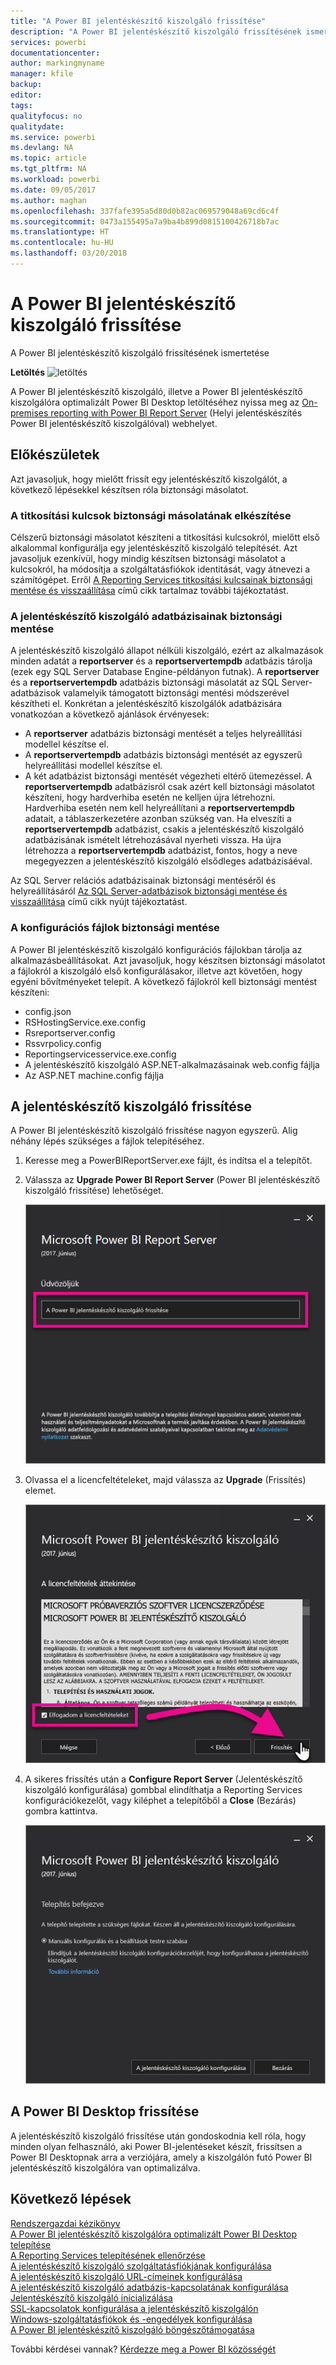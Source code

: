 ```yaml
---
title: "A Power BI jelentéskészítő kiszolgáló frissítése"
description: "A Power BI jelentéskészítő kiszolgáló frissítésének ismertetése"
services: powerbi
documentationcenter: 
author: markingmyname
manager: kfile
backup: 
editor: 
tags: 
qualityfocus: no
qualitydate: 
ms.service: powerbi
ms.devlang: NA
ms.topic: article
ms.tgt_pltfrm: NA
ms.workload: powerbi
ms.date: 09/05/2017
ms.author: maghan
ms.openlocfilehash: 337fafe395a5d80d0b82ac069579048a69cd6c4f
ms.sourcegitcommit: 0473a155495a7a9ba4b899d0815100426718b7ac
ms.translationtype: HT
ms.contentlocale: hu-HU
ms.lasthandoff: 03/20/2018
---
```

# <a name="upgrade-power-bi-report-server"></a>A Power BI jelentéskészítő kiszolgáló frissítése
A Power BI jelentéskészítő kiszolgáló frissítésének ismertetése

 **Letöltés** ![letöltés](media/upgrade/download.png "letöltés")

A Power BI jelentéskészítő kiszolgáló, illetve a Power BI jelentéskészítő kiszolgálóra optimalizált Power BI Desktop letöltéséhez nyissa meg az [On-premises reporting with Power BI Report Server](https://powerbi.microsoft.com/report-server/) (Helyi jelentéskészítés Power BI jelentéskészítő kiszolgálóval) webhelyet.

## <a name="before-you-begin"></a>Előkészületek
Azt javasoljuk, hogy mielőtt frissít egy jelentéskészítő kiszolgálót, a következő lépésekkel készítsen róla biztonsági másolatot.

### <a name="backing-up-the-encryption-keys"></a>A titkosítási kulcsok biztonsági másolatának elkészítése
Célszerű biztonsági másolatot készíteni a titkosítási kulcsokról, mielőtt első alkalommal konfigurálja egy jelentéskészítő kiszolgáló telepítését. Azt javasoljuk ezenkívül, hogy mindig készítsen biztonsági másolatot a kulcsokról, ha módosítja a szolgáltatásfiókok identitását, vagy átnevezi a számítógépet. Erről [A Reporting Services titkosítási kulcsainak biztonsági mentése és visszaállítása](https://docs.microsoft.com/sql/reporting-services/install-windows/ssrs-encryption-keys-back-up-and-restore-encryption-keys) című cikk tartalmaz további tájékoztatást.

### <a name="backing-up-the-report-server-databases"></a>A jelentéskészítő kiszolgáló adatbázisainak biztonsági mentése
A jelentéskészítő kiszolgáló állapot nélküli kiszolgáló, ezért az alkalmazások minden adatát a **reportserver** és a **reportservertempdb** adatbázis tárolja (ezek egy SQL Server Database Engine-példányon futnak). A **reportserver** és a **reportservertempdb** adatbázis biztonsági másolatát az SQL Server-adatbázisok valamelyik támogatott biztonsági mentési módszerével készítheti el. Konkrétan a jelentéskészítő kiszolgálók adatbázisára vonatkozóan a következő ajánlások érvényesek:

* A **reportserver** adatbázis biztonsági mentését a teljes helyreállítási modellel készítse el.
* A **reportservertempdb** adatbázis biztonsági mentését az egyszerű helyreállítási modellel készítse el.
* A két adatbázist biztonsági mentését végezheti eltérő ütemezéssel. A **reportservertempdb** adatbázisról csak azért kell biztonsági másolatot készíteni, hogy hardverhiba esetén ne kelljen újra létrehozni. Hardverhiba esetén nem kell helyreállítani a **reportservertempdb** adatait, a táblaszerkezetére azonban szükség van. Ha elveszíti a **reportservertempdb** adatbázist, csakis a jelentéskészítő kiszolgáló adatbázisának ismételt létrehozásával nyerheti vissza. Ha újra létrehozza a **reportservertempdb** adatbázist, fontos, hogy a neve megegyezzen a jelentéskészítő kiszolgáló elsődleges adatbázisáéval.

Az SQL Server relációs adatbázisainak biztonsági mentéséről és helyreállításáról [Az SQL Server-adatbázisok biztonsági mentése és visszaállítása](https://docs.microsoft.com/sql/relational-databases/backup-restore/back-up-and-restore-of-sql-server-databases) című cikk nyújt tájékoztatást.

### <a name="backing-up-the-configuration-files"></a>A konfigurációs fájlok biztonsági mentése
A Power BI jelentéskészítő kiszolgáló konfigurációs fájlokban tárolja az alkalmazásbeállításokat. Azt javasoljuk, hogy készítsen biztonsági másolatot a fájlokról a kiszolgáló első konfigurálásakor, illetve azt követően, hogy egyéni bővítményeket telepít. A következő fájlokról kell biztonsági mentést készíteni:

* config.json
* RSHostingService.exe.config
* Rsreportserver.config
* Rssvrpolicy.config
* Reportingservicesservice.exe.config
* A jelentéskészítő kiszolgáló ASP.NET-alkalmazásainak web.config fájlja
* Az ASP.NET machine.config fájlja

## <a name="upgrade-the-report-server"></a>A jelentéskészítő kiszolgáló frissítése
A Power BI jelentéskészítő kiszolgáló frissítése nagyon egyszerű. Alig néhány lépés szükséges a fájlok telepítéséhez.

1. Keresse meg a PowerBIReportServer.exe fájlt, és indítsa el a telepítőt.
2. Válassza az **Upgrade Power BI Report Server** (Power BI jelentéskészítő kiszolgáló frissítése) lehetőséget.
   
    ![](media/upgrade/reportserver-upgrade1.png "A Power BI jelentéskészítő kiszolgáló frissítése")
3. Olvassa el a licencfeltételeket, majd válassza az **Upgrade** (Frissítés) elemet.
   
    ![](media/upgrade/reportserver-upgrade-eula.png "Licencszerződés")
4. A sikeres frissítés után a **Configure Report Server** (Jelentéskészítő kiszolgáló konfigurálása) gombbal elindíthatja a Reporting Services konfigurációkezelőt, vagy kiléphet a telepítőből a **Close** (Bezárás) gombra kattintva.
   
    ![](media/upgrade/reportserver-upgrade-configure.png)

## <a name="upgrade-power-bi-desktop"></a>A Power BI Desktop frissítése
A jelentéskészítő kiszolgáló frissítése után gondoskodnia kell róla, hogy minden olyan felhasználó, aki Power BI-jelentéseket készít, frissítsen a Power BI Desktopnak arra a verziójára, amely a kiszolgálón futó Power BI jelentéskészítő kiszolgálóra van optimalizálva.

## <a name="next-steps"></a>Következő lépések
[Rendszergazdai kézikönyv](admin-handbook-overview.md)  
[A Power BI jelentéskészítő kiszolgálóra optimalizált Power BI Desktop telepítése](install-powerbi-desktop.md)  
[A Reporting Services telepítésének ellenőrzése](https://docs.microsoft.com/sql/reporting-services/install-windows/verify-a-reporting-services-installation)  
[A jelentéskészítő kiszolgáló szolgáltatásfiókjának konfigurálása](https://docs.microsoft.com/sql/reporting-services/install-windows/configure-the-report-server-service-account-ssrs-configuration-manager)  
[A jelentéskészítő kiszolgáló URL-címeinek konfigurálása](https://docs.microsoft.com/sql/reporting-services/install-windows/configure-report-server-urls-ssrs-configuration-manager)  
[A jelentéskészítő kiszolgáló adatbázis-kapcsolatának konfigurálása](https://docs.microsoft.com/sql/reporting-services/install-windows/configure-a-report-server-database-connection-ssrs-configuration-manager)  
[Jelentéskészítő kiszolgáló inicializálása](https://docs.microsoft.com/sql/reporting-services/install-windows/ssrs-encryption-keys-initialize-a-report-server)  
[SSL-kapcsolatok konfigurálása a jelentéskészítő kiszolgálón](https://docs.microsoft.com/sql/reporting-services/security/configure-ssl-connections-on-a-native-mode-report-server)  
[Windows-szolgáltatásfiókok és -engedélyek konfigurálása](https://docs.microsoft.com/sql/database-engine/configure-windows/configure-windows-service-accounts-and-permissions)  
[A Power BI jelentéskészítő kiszolgáló böngészőtámogatása](browser-support.md)

További kérdései vannak? [Kérdezze meg a Power BI közösségét](https://community.powerbi.com/)

